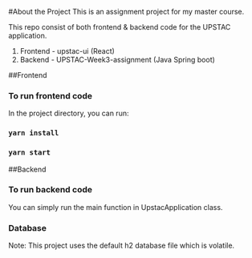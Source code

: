 #About the Project
This is an assignment project for my master course.

This repo consist of both frontend & backend code for the UPSTAC application.

1. Frontend - upstac-ui (React)
2. Backend - UPSTAC-Week3-assignment (Java Spring boot)

##Frontend

### To run frontend code

In the project directory, you can run:

### `yarn install`

### `yarn start`

##Backend

### To run backend code

You can simply run the main function in UpstacApplication class.

### Database

Note: This project uses the default h2 database file which is volatile.